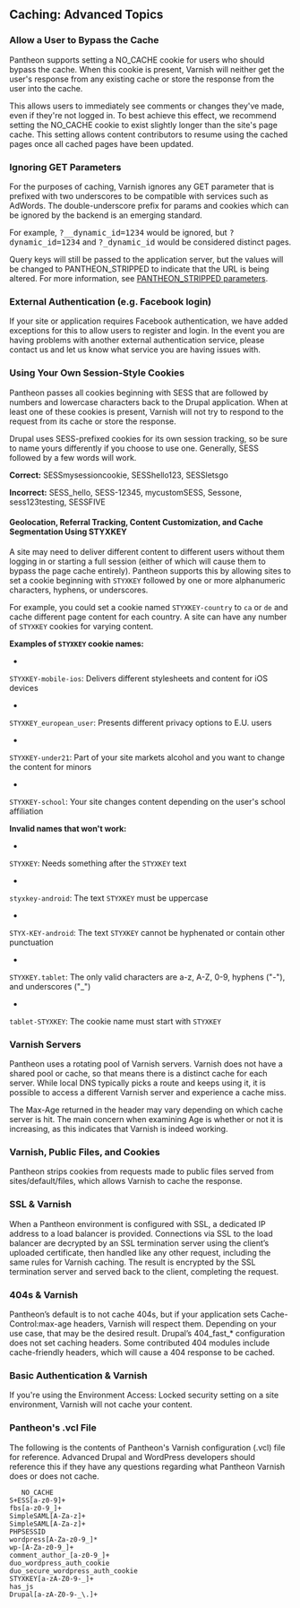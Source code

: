 

## Caching: Advanced Topics

### Allow a User to Bypass the Cache

Pantheon supports setting a NO\_CACHE cookie for users who should bypass the cache. When this cookie is present, Varnish will neither get the user's response from any existing cache or store the response from the user into the cache.

This allows users to immediately see comments or changes they've made, even if they're not logged in. To best achieve this effect, we recommend setting the NO\_CACHE cookie to exist slightly longer than the site's page cache. This setting allows content contributors to resume using the cached pages once all cached pages have been updated.


<!-- (Feature in development, not ready yet) <h3 id="selective_cache_clear">Selective Clearing of the Cache</h3>

<p>Pantheon supports the ability for Drupal sites to clear specific pages in the Varnish cache programmatically using the <code>pantheon_api_flush_caches_shutdown()</code> function. To use this function, you must be running the Pantheon API module in Drupal and you need to programmatically call the function <code>pantheon_api_flush_caches_shutdown($hostnames, $paths)</code> which takes an array of <code>$hostnames</code> and an array of <code>$paths</code> to clear as part of a shutdown function which runs at the end of the page load.</p> -->

### Ignoring GET Parameters

For the purposes of caching, Varnish ignores any GET parameter that is prefixed with two underscores to be compatible with services such as AdWords. The double-underscore prefix for params and cookies which can be ignored by the backend is an emerging standard.

For example, <tt>?__dynamic_id=1234</tt> would be ignored, but <tt>?dynamic_id=1234</tt> and <tt>?_dynamic_id</tt> would be considered distinct pages.

Query keys will still be passed to the application server, but the values will be changed to PANTHEON\_STRIPPED to indicate that the URL is being altered. For more information, see [PANTHEON\_STRIPPED parameters](/docs/articles/architecture/edge/pantheon_stripped-get-parameter-values).

### External Authentication (e.g. Facebook login)

If your site or application requires Facebook authentication, we have added exceptions for this to allow users to register and login. In the event you are having problems with another external authentication service, please contact us and let us know what service you are having issues with.

### Using Your Own Session-Style Cookies

Pantheon passes all cookies beginning with SESS that are followed by numbers and lowercase characters back to the Drupal application. When at least one of these cookies is present, Varnish will not try to respond to the request from its cache or store the response.

Drupal uses SESS-prefixed cookies for its own session tracking, so be sure to name yours differently if you choose to use one. Generally, SESS followed by a few words will work.

**Correct:** SESSmysessioncookie, SESShello123, SESSletsgo

**Incorrect:** SESS\_hello, SESS-12345, mycustomSESS, Sessone, sess123testing, SESSFIVE

#### Geolocation, Referral Tracking, Content Customization, and Cache Segmentation Using STYXKEY

A site may need to deliver different content to different users without them logging in or starting a full session (either of which will cause them to bypass the page cache entirely). Pantheon supports this by allowing sites to set a cookie beginning with `STYXKEY` followed by one or more alphanumeric characters, hyphens, or underscores.

For example, you could set a cookie named `STYXKEY-country` to `ca` or `de` and cache different page content for each country. A site can have any number of `STYXKEY` cookies for varying content. 

**Examples of `STYXKEY` cookie names:**

-

`STYXKEY-mobile-ios`: Delivers different stylesheets and content for iOS devices

-

`STYXKEY_european_user`: Presents different privacy options to E.U. users

-

`STYXKEY-under21`: Part of your site markets alcohol and you want to change the content for minors

-

`STYXKEY-school`: Your site changes content depending on the user's school affiliation

**Invalid names that won't work:**

-

`STYXKEY`: Needs something after the `STYXKEY` text

-

`styxkey-android`: The text `STYXKEY` must be uppercase

-

`STYX-KEY-android`: The text `STYXKEY` cannot be hyphenated or contain other punctuation

-

`STYXKEY.tablet`: The only valid characters are a-z, A-Z, 0-9, hyphens ("-"), and underscores ("\_")

-

`tablet-STYXKEY`: The cookie name must start with `STYXKEY`

### Varnish Servers

Pantheon uses a rotating pool of Varnish servers. Varnish does not have a shared pool or cache, so that means there is a distinct cache for each server. While local DNS typically picks a route and keeps using it, it is possible to access a different Varnish server and experience a cache miss.

The Max-Age returned in the header may vary depending on which cache server is hit. The main concern when examining Age is whether or not it is increasing, as this indicates that Varnish is indeed working.

### Varnish, Public Files, and Cookies

Pantheon strips cookies from requests made to public files served from sites/default/files, which allows Varnish to cache the response.

### SSL & Varnish

When a Pantheon environment is configured with SSL, a dedicated IP address to a load balancer is provided. Connections via SSL to the load balancer are decrypted by an SSL termination server using the client’s uploaded certificate, then handled like any other request, including the same rules for Varnish caching. The result is encrypted by the SSL termination server and served back to the client, completing the request.

### 404s & Varnish

Pantheon’s default is to not cache 404s, but if your application sets Cache-Control:max-age headers, Varnish will respect them. Depending on your use case, that may be the desired result. Drupal’s 404\_fast\_\* configuration does not set caching headers. Some contributed 404 modules include cache-friendly headers, which will cause a 404 response to be cached.

### Basic Authentication & Varnish

If you're using the Environment Access: Locked security setting on a site environment, Varnish will not cache your content.

### Pantheon's .vcl File

The following is the contents of Pantheon's Varnish configuration (.vcl) file for reference. Advanced Drupal and WordPress developers should reference this if they have any questions regarding what Pantheon Varnish does or does not cache.

    ​   NO_CACHE
    S+ESS[a-z0-9]+
    fbs[a-z0-9_]+
    SimpleSAML[A-Za-z]+
    SimpleSAML[A-Za-z]+
    PHPSESSID
    wordpress[A-Za-z0-9_]*
    wp-[A-Za-z0-9_]+
    comment_author_[a-z0-9_]+
    duo_wordpress_auth_cookie
    duo_secure_wordpress_auth_cookie
    STYXKEY[a-zA-Z0-9-_]+
    has_js
    Drupal[a-zA-Z0-9-_\.]+
